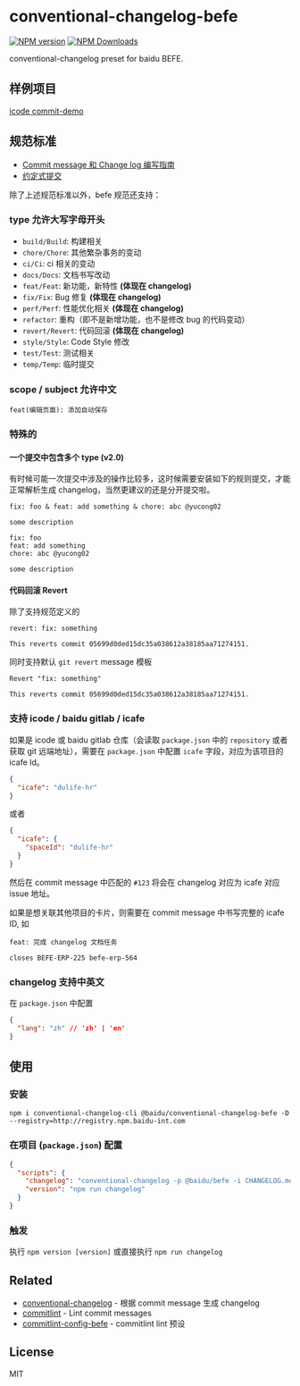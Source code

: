 # conventional-changelog-befe

<!--[![build status](https://img.shields.io/travis/imcuttle/conventional-changelog-befe/master.svg?style=flat-square)](https://travis-ci.org/imcuttle/conventional-changelog-befe)
[![Test coverage](https://img.shields.io/codecov/c/github/imcuttle/conventional-changelog-befe.svg?style=flat-square)](https://codecov.io/github/imcuttle/conventional-changelog-befe?branch=master)-->

[![NPM version](https://img.shields.io/npm/v/conventional-changelog-befe.svg?style=flat-square)](https://www.npmjs.com/package/conventional-changelog-befe)
[![NPM Downloads](https://img.shields.io/npm/dm/conventional-changelog-befe.svg?style=flat-square&maxAge=43200)](https://www.npmjs.com/package/conventional-changelog-befe)

conventional-changelog preset for baidu BEFE.

## 样例项目

[icode commit-demo](http://icode.baidu.com/repos/baidu/personal-code/commit-demo)

## 规范标准

- [Commit message 和 Change log 编写指南](http://www.ruanyifeng.com/blog/2016/01/commit_message_change_log.html)
- [约定式提交](https://conventionalcommits.org/lang/zh-Hans)

除了上述规范标准以外，befe 规范还支持：

### type 允许大写字母开头

- `build/Build`: 构建相关
- `chore/Chore`: 其他繁杂事务的变动
- `ci/Ci`: ci 相关的变动
- `docs/Docs`: 文档书写改动
- `feat/Feat`: 新功能，新特性 **(体现在 changelog)**
- `fix/Fix`: Bug 修复 **(体现在 changelog)**
- `perf/Perf`: 性能优化相关 **(体现在 changelog)**
- `refactor`: 重构（即不是新增功能，也不是修改 bug 的代码变动）
- `revert/Revert`: 代码回滚 **(体现在 changelog)**
- `style/Style`: Code Style 修改
- `test/Test`: 测试相关
- `temp/Temp`: 临时提交

### scope / subject 允许中文

```text
feat(编辑页面): 添加自动保存
```

### 特殊的

#### 一个提交中包含多个 type (v2.0)

有时候可能一次提交中涉及的操作比较多，这时候需要安装如下的规则提交，才能正常解析生成 changelog，当然更建议的还是分开提交啦。

```text
fix: foo & feat: add something & chore: abc @yucong02

some description
```

```text
fix: foo
feat: add something
chore: abc @yucong02

some description
```

#### 代码回滚 Revert

除了支持规范定义的

```text
revert: fix: something

This reverts commit 05699d0ded15dc35a038612a38185aa71274151.
```

同时支持默认 `git revert` message 模板

```text
Revert "fix: something"

This reverts commit 05699d0ded15dc35a038612a38185aa71274151.
```

### 支持 icode / baidu gitlab / icafe

如果是 icode 或 baidu gitlab 仓库（会读取 `package.json` 中的 `repository` 或者 获取 git 远端地址），需要在 `package.json` 中配置 `icafe` 字段，对应为该项目的 icafe Id。

```json
{
  "icafe": "dulife-hr"
}
```

或者

```json
{
  "icafe": {
    "spaceId": "dulife-hr"
  }
}
```

然后在 commit message 中匹配的 `#123` 将会在 changelog 对应为 icafe 对应 issue 地址。

如果是想关联其他项目的卡片，则需要在 commit message 中书写完整的 icafe ID, 如

```text
feat: 完成 changelog 文档任务

closes BEFE-ERP-225 befe-erp-564
```

### changelog 支持中英文

在 `package.json` 中配置

```json
{
  "lang": "zh" // 'zh' | 'en'
}
```

## 使用

### 安装

```
npm i conventional-changelog-cli @baidu/conventional-changelog-befe -D --registry=http://registry.npm.baidu-int.com
```

### 在项目 (`package.json`) 配置

```json
{
  "scripts": {
    "changelog": "conventional-changelog -p @baidu/befe -i CHANGELOG.md -s -r 0 && git add CHANGELOG.md",
    "version": "npm run changelog"
  }
}
```

### 触发

执行 `npm version [version]` 或直接执行 `npm run changelog`

## Related

- [conventional-changelog](https://github.com/conventional-changelog/conventional-changelog) - 根据 commit message 生成 changelog
- [commitlint](https://github.com/marionebl/commitlint) - Lint commit messages
- [commitlint-config-befe](http://gitlab.baidu.com/be-fe/commitlint-config-befe) - commitlint lint 预设

## License

MIT
